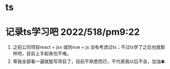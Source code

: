 # ts
# 记录ts学习吧 2022/518/pm9:22
1. 之前公司项目react + jsx 或则vue + js 没有考虑过ts；不过ts学了之后也就那样吧，目前上手起来也不难。
2. 等我全部看一遍就能写项目了，目前不熟悉而已，不代表我以后不会，加油⛽️
